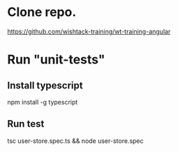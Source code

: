 
# Clone repo.
https://github.com/wishtack-training/wt-training-angular

# Run "unit-tests"

## Install typescript
npm install -g typescript

## Run test
tsc user-store.spec.ts && node user-store.spec
